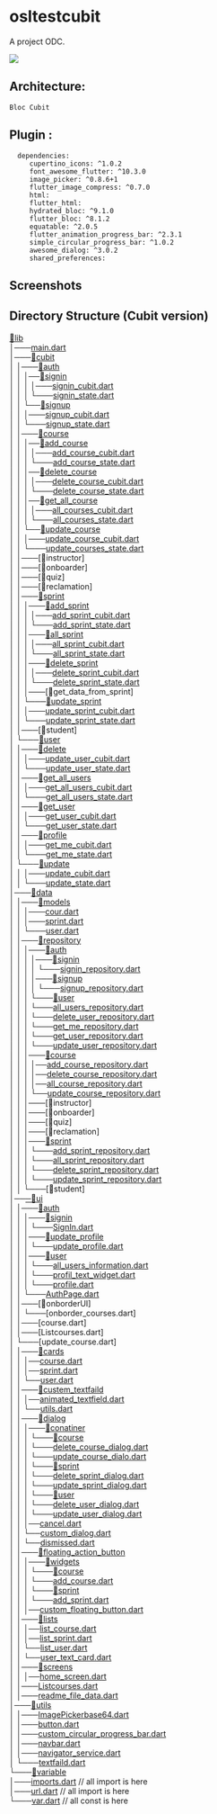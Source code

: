 # osltestcubit

A project ODC.
<p align="start">
<img src="https://img.shields.io/github/last-commit/odc-student/learning-management-system-mobile/feat-1?label=Last%20commit">
</p>


## Architecture:

    Bloc Cubit


## Plugin :

      dependencies:
         cupertino_icons: ^1.0.2
         font_awesome_flutter: ^10.3.0
         image_picker: ^0.8.6+1
         flutter_image_compress: ^0.7.0
         html:
         flutter_html:
         hydrated_bloc: ^9.1.0
         flutter_bloc: ^8.1.2
         equatable: ^2.0.5
         flutter_animation_progress_bar: ^2.3.1
         simple_circular_progress_bar: ^1.0.2
         awesome_dialog: ^3.0.2
         shared_preferences:


## Screenshots


## Directory Structure (Cubit version)

[📂lib](https://github.com/odc-student/learning-management-system-mobile/tree/feat-1/lib)   </br>
│───[main.dart](https://github.com/odc-student/learning-management-system-mobile/tree/feat-1/lib/main.dart)     </br>
│───[📂cubit](https://github.com/odc-student/learning-management-system-mobile/tree/feat-1/lib/cubit)     </br>
│   │───[📂auth](https://github.com/odc-student/learning-management-system-mobile/tree/feat-1/lib/cubit/auth)   </br>
│   │   │──[📂signin](https://github.com/odc-student/learning-management-system-mobile/tree/feat-1/lib/cubit/auth/signin)   </br>
│   │   │   │───[signin_cubit.dart](https://github.com/odc-student/learning-management-system-mobile/tree/feat-1/lib/cubit/auth/signin/signin_cubit.dart)   </br>
│   │   │   └───[signin_state.dart](https://github.com/odc-student/learning-management-system-mobile/tree/feat-1/lib/cubit/auth/signin/signin_state.dart)   </br>
│   │   └──[📂signup](https://github.com/odc-student/learning-management-system-mobile/tree/feat-1/lib/cubit/auth/signup)   </br>
│   │       │───[signup_cubit.dart](https://github.com/odc-student/learning-management-system-mobile/tree/feat-1/lib/cubit/auth/signup/signup_cubit.dart)   </br>
│   │       └───[signup_state.dart](https://github.com/odc-student/learning-management-system-mobile/tree/feat-1/lib/cubit/auth/signup/signup_state.dart)   </br>
│   │───[📂course](https://github.com/odc-student/learning-management-system-mobile/tree/feat-1/lib/cubit/course)   </br>
│   │   │──[📂add_course](https://github.com/odc-student/learning-management-system-mobile/tree/feat-1/lib/cubit/course/add_course)   </br>
│   │   │   │───[add_course_cubit.dart](https://github.com/odc-student/learning-management-system-mobile/tree/feat-1/lib/cubit/course/add_course/add_course_cubit.dart)   </br>
│   │   │   └───[add_course_state.dart](https://github.com/odc-student/learning-management-system-mobile/tree/feat-1/lib/cubit/course/add_course/add_course_state.dart)   </br>
│   │   │──[📂delete_course](https://github.com/odc-student/learning-management-system-mobile/tree/feat-1/lib/cubit/course/delete_course)   </br>
│   │   │   │───[delete_course_cubit.dart](https://github.com/odc-student/learning-management-system-mobile/tree/feat-1/lib/cubit/course/delete_course/delete_course_cubit.dart)   </br>
│   │   │   └───[delete_course_state.dart](https://github.com/odc-student/learning-management-system-mobile/tree/feat-1/lib/cubit/course/delete_course/delete_course_state.dart)   </br>
│   │   │──[📂get_all_course](https://github.com/odc-student/learning-management-system-mobile/tree/feat-1/lib/cubit/course/get_all_course)   </br>
│   │   │   │───[all_courses_cubit.dart](https://github.com/odc-student/learning-management-system-mobile/tree/feat-1/lib/cubit/course/get_all_course/get_all_courses_cubit.dart)   </br>
│   │   │   └───[all_courses_state.dart](https://github.com/odc-student/learning-management-system-mobile/tree/feat-1/lib/cubit/course/get_all_course/get_all_courses_state.dart)   </br>
│   │   └──[📂update_course](https://github.com/odc-student/learning-management-system-mobile/tree/feat-1/lib/cubit/course/update_course)   </br>
│   │       │───[update_course_cubit.dart](https://github.com/odc-student/learning-management-system-mobile/tree/feat-1/lib/cubit/course/update_course/update_course_cubit.dart)   </br>
│   │       └───[update_courses_state.dart](https://github.com/odc-student/learning-management-system-mobile/tree/feat-1/lib/cubit/course/update_courseupdate_course_state.dart)   </br>
│   │───[📂instructor]  </br>
│   │───[📂onboarder]  </br>
│   │───[📂quiz]  </br>
│   │───[📂reclamation]  </br>
│   │───[📂sprint](https://github.com/odc-student/learning-management-system-mobile/tree/feat-1/lib/cubit/sprint)   </br>
│   │   │───[📂add_sprint](https://github.com/odc-student/learning-management-system-mobile/tree/feat-1/lib/cubit/sprint/add_sprint)   </br>
│   │   │    │───[add_sprint_cubit.dart](https://github.com/odc-student/learning-management-system-mobile/tree/feat-1/lib/cubit/sprint/add_sprint/add_sprint_cubit.dart)   </br>
│   │   │    └───[add_sprint_state.dart](https://github.com/odc-student/learning-management-system-mobile/tree/feat-1/lib/cubit/sprint/add_sprint/add_sprint_state.dart)   </br>
│   │   │───[📂all_sprint](https://github.com/odc-student/learning-management-system-mobile/tree/feat-1/lib/cubit/sprint/all_sprint)   </br>
│   │   │    │───[all_sprint_cubit.dart](https://github.com/odc-student/learning-management-system-mobile/tree/feat-1/lib/cubit/sprint/all_sprint/all_sprint_cubit.dart)   </br>
│   │   │    └───[all_sprint_state.dart](https://github.com/odc-student/learning-management-system-mobile/tree/feat-1/lib/cubit/sprint/all_sprint/all_sprint_state.dart)   </br>
│   │   │───[📂delete_sprint](https://github.com/odc-student/learning-management-system-mobile/tree/feat-1/lib/cubit/sprint/delete_sprint)   </br>
│   │   │    │───[delete_sprint_cubit.dart](https://github.com/odc-student/learning-management-system-mobile/tree/feat-1/lib/cubit/sprint/delete_sprint/delete_sprint_cubit.dart)   </br>
│   │   │    └───[delete_sprint_state.dart](https://github.com/odc-student/learning-management-system-mobile/tree/feat-1/lib/cubit/sprint/delete_sprint/delete_sprint_state.dart)   </br>
│   │   │───[📂get_data_from_sprint]  </br>
│   │   └───[📂update_sprint](https://github.com/odc-student/learning-management-system-mobile/tree/feat-1/lib/cubit/sprint/update_sprint)   </br>
│   │        │───[update_sprint_cubit.dart](https://github.com/odc-student/learning-management-system-mobile/tree/feat-1/lib/cubit/sprint/update_sprint/update_sprint_cubit.dart)   </br>
│   │        └───[update_sprint_state.dart](https://github.com/odc-student/learning-management-system-mobile/tree/feat-1/lib/cubit/sprint/update_sprint/update_sprint_state.dart)   </br>
│   │───[📂student]  </br>
│   └───[📂user](https://github.com/odc-student/learning-management-system-mobile/tree/feat-1/lib/cubit/user)   </br>
│        │───[📂delete](https://github.com/odc-student/learning-management-system-mobile/tree/feat-1/lib/cubit/user/delete)   </br>
│   │        │───[update_user_cubit.dart](https://github.com/odc-student/learning-management-system-mobile/tree/feat-1/lib/cubit/user/delete/delete_user_cubit.dart)   </br>
│   │        └───[update_user_state.dart](https://github.com/odc-student/learning-management-system-mobile/tree/feat-1/lib/cubit/user/delete/delete_user_state.dart)   </br>
│        │───[📂get_all_users](https://github.com/odc-student/learning-management-system-mobile/tree/feat-1/lib/cubit/user/get_all_users)   </br>
│   │        │───[get_all_users_cubit.dart](https://github.com/odc-student/learning-management-system-mobile/tree/feat-1/lib/cubit/user/get_all_users/get_all_users_cubit.dart)   </br>
│   │        └───[get_all_users_state.dart](https://github.com/odc-student/learning-management-system-mobile/tree/feat-1/lib/cubit/user/get_all_users/get_all_users_state.dart)   </br>
│        │───[📂get_user](https://github.com/odc-student/learning-management-system-mobile/tree/feat-1/lib/cubit/user/get_user)   </br>
│   │        │───[get_user_cubit.dart](https://github.com/odc-student/learning-management-system-mobile/tree/feat-1/lib/cubit/user/get_user/get_user_cubit.dart)   </br>
│   │        └───[get_user_state.dart](https://github.com/odc-student/learning-management-system-mobile/tree/feat-1/lib/cubit/user/get_user/get_user_state.dart)   </br>
│        │───[📂profile](https://github.com/odc-student/learning-management-system-mobile/tree/feat-1/lib/cubit/user/profile)   </br>
│   │        │───[get_me_cubit.dart](https://github.com/odc-student/learning-management-system-mobile/tree/feat-1/lib/cubit/user/profile/get_me_cubit.dart)   </br>
│   │        └───[get_me_state.dart](https://github.com/odc-student/learning-management-system-mobile/tree/feat-1/lib/cubit/user/profile/get_me_state.dart)   </br>
│        └───[📂update](https://github.com/odc-student/learning-management-system-mobile/tree/feat-1/lib/cubit/user/update)   </br>
│   │        │───[update_cubit.dart](https://github.com/odc-student/learning-management-system-mobile/tree/feat-1/lib/cubit/user/update/update_cubit.dart)   </br>
│   │        └───[update_state.dart](https://github.com/odc-student/learning-management-system-mobile/tree/feat-1/lib/cubit/user/update/update_state.dart)   </br>
│───[📂data](https://github.com/odc-student/learning-management-system-mobile/tree/feat-1/lib/data)   </br>
│   │───[📂models](https://github.com/odc-student/learning-management-system-mobile/tree/feat-1/lib/data/models)  </br>
│   │   │───[cour.dart](https://github.com/odc-student/learning-management-system-mobile/blob/feat-1/lib/data/models/course.dart)   </br>
│   │   │───[sprint.dart](https://github.com/odc-student/learning-management-system-mobile/blob/feat-1/lib/data/models/sprint.dart)   </br>
│   │   └───[user.dart](https://github.com/odc-student/learning-management-system-mobile/blob/feat-1/lib/data/models/user.dart)   </br>
│   │───[📂repository](https://github.com/odc-student/learning-management-system-mobile/tree/feat-1/lib/data/repository)   </br>
│   │   │───[📂auth](https://github.com/odc-student/learning-management-system-mobile/tree/feat-1/lib/data/repository/auth)   </br>
│   │   │    │───[📂signin](https://github.com/odc-student/learning-management-system-mobile/tree/feat-1/lib/data/repository/auth/signin)   </br>
│   │   │    │    └───[signin_repository.dart](https://github.com/odc-student/learning-management-system-mobile/blob/feat-1/lib/data/repository/auth/signin/signin_repository.dart)   </br>
│   │   │    │───[📂signup](https://github.com/odc-student/learning-management-system-mobile/tree/feat-1/lib/data/repository/auth/signup)   </br>
│   │   │    │   └───[signup_repository.dart](https://github.com/odc-student/learning-management-system-mobile/blob/feat-1/lib/data/repository/auth/signup/signup_repository.dart)   </br>
│   │   │    └───[📂user](https://github.com/odc-student/learning-management-system-mobile/tree/feat-1/lib/data/repository/auth/user)   </br>
│   │   │        └───[all_users_repository.dart](https://github.com/odc-student/learning-management-system-mobile/blob/feat-1/lib/data/repository/auth/user/all_users_repository.dart)   </br>
│   │   │        └───[delete_user_repository.dart](https://github.com/odc-student/learning-management-system-mobile/blob/feat-1/lib/data/repository/auth/user/delete_user_repository.dart)   </br>
│   │   │        └───[get_me_repository.dart](https://github.com/odc-student/learning-management-system-mobile/blob/feat-1/lib/data/repository/auth/user/get_me_repository.dart)   </br>
│   │   │        └───[get_user_repository.dart](https://github.com/odc-student/learning-management-system-mobile/blob/feat-1/lib/data/repository/auth/user/get_user_repository.dart)  </br>
│   │   │        └───[update_user_repository.dart](https://github.com/odc-student/learning-management-system-mobile/blob/feat-1/lib/data/repository/auth/user/update_user_repository.dart)   </br>
│   │   │───[📂course](https://github.com/odc-student/learning-management-system-mobile/tree/feat-1/lib/data/repository/course) </br>
│   │   │   │──[add_course_repository.dart](https://github.com/odc-student/learning-management-system-mobile/blob/feat-1/lib/data/repository/course/add_course_repository.dart)   </br>
│   │   │   │──[delete_course_repository.dart](https://github.com/odc-student/learning-management-system-mobile/blob/feat-1/lib/data/repository/course/delete_course_repository.dart)   </br>
│   │   │   │──[all_course_repository.dart](https://github.com/odc-student/learning-management-system-mobile/blob/feat-1/lib/data/repository/course/all_courses_repository.dart)   </br>
│   │   │   └──[update_course_repository.dart](https://github.com/odc-student/learning-management-system-mobile/blob/feat-1/lib/data/repository/course/update_course_repository.dart)   </br>
│   │   │───[📂instructor]   </br>
│   │   │───[📂onboarder]   </br>
│   │   │───[📂quiz]   </br>
│   │   │───[📂reclamation]  </br>
│   │   │───[📂sprint](https://github.com/odc-student/learning-management-system-mobile/tree/feat-1/lib/data/repository/sprint)  </br>
│   │   │   └───[add_sprint_repository.dart](https://github.com/odc-student/learning-management-system-mobile/blob/feat-1/lib/data/repository/sprint/add_sprint_repository.dart)  </br>
│   │   │   └───[all_sprint_repository.dart](https://github.com/odc-student/learning-management-system-mobile/blob/feat-1/lib/data/repository/sprint/all_sprint_repository.dart)  </br>
│   │   │   └───[delete_sprint_repository.dart](https://github.com/odc-student/learning-management-system-mobile/blob/feat-1/lib/data/repository/sprint/delete_sprint_repository.dart)  </br>
│   │   │   └───[update_sprint_repository.dart](https://github.com/odc-student/learning-management-system-mobile/blob/feat-1/lib/data/repository/sprint/update_sprint_repository.dart)  </br>
│   │   └───[📂student]  </br>
│──[─📂ui](https://github.com/odc-student/learning-management-system-mobile/tree/feat-1/lib/ui)  </br>
│   │───[📂auth](https://github.com/odc-student/learning-management-system-mobile/tree/feat-1/lib/ui/auth)  </br>
│   │   │───[📂signin](https://github.com/odc-student/learning-management-system-mobile/tree/feat-1/lib/ui/auth/signin)  </br>
│   │   │   └───[SignIn.dart](https://github.com/odc-student/learning-management-system-mobile/blob/feat-1/lib/ui/auth/signin/sign_in.dart)  </br>
│   │   │───[📂update_profile](https://github.com/odc-student/learning-management-system-mobile/tree/feat-1/lib/ui/auth/update_profile)  </br>
│   │   │   └───[update_profile.dart](https://github.com/odc-student/learning-management-system-mobile/blob/feat-1/lib/ui/auth/update_profile/update_profile.dart)  </br>
│   │   │───[📂user](https://github.com/odc-student/learning-management-system-mobile/tree/feat-1/lib/ui/auth/user)  </br>
│   │   │   └───[all_users_information.dart](https://github.com/odc-student/learning-management-system-mobile/blob/feat-1/lib/ui/auth/user/all_users_information.dart)  </br>
│   │   │   └───[profil_text_widget.dart](https://github.com/odc-student/learning-management-system-mobile/blob/feat-1/lib/ui/auth/user/profil_text_widget.dart)  </br>
│   │   │   └───[profile.dart](https://github.com/odc-student/learning-management-system-mobile/blob/feat-1/lib/ui/auth/user/profile.dart)  </br>
│   │   └───[AuthPage.dart](https://github.com/odc-student/learning-management-system-mobile/blob/feat-1/lib/ui/auth/auth_page.dart)  </br>
│   │───[📂onborderUI]  </br>
│   │   └───[onborder_courses.dart]  </br>
│   │───[course.dart]  </br>
│   │───[Listcourses.dart]  </br>
│   └───[update_course.dart]  </br>
│   │───[📂cards](https://github.com/odc-student/learning-management-system-mobile/tree/feat-1/lib/ui/cards)  </br>
│   │    │──[course.dart](https://github.com/odc-student/learning-management-system-mobile/blob/feat-1/lib/ui/cards/course.dart)  </br>
│   │    │──[sprint.dart](https://github.com/odc-student/learning-management-system-mobile/blob/feat-1/lib/ui/cards/sprint.dart)  </br>
│   │    └──[user.dart](https://github.com/odc-student/learning-management-system-mobile/blob/feat-1/lib/ui/cards/user.dart)  </br>
│   │───[📂custem_textfaild](https://github.com/odc-student/learning-management-system-mobile/tree/feat-1/lib/ui/custem_textfaild)  </br>
│   │    │──[animated_textfield.dart](https://github.com/odc-student/learning-management-system-mobile/blob/feat-1/lib/ui/custem_textfaild/animated_textfield.dart) </br>
│   │    └──[utils.dart](https://github.com/odc-student/learning-management-system-mobile/blob/feat-1/lib/ui/custem_textfaild/utils.dart)  </br>
│   │───[📂dialog](https://github.com/odc-student/learning-management-system-mobile/tree/feat-1/lib/ui/dialog)  </br>
│   │   │───[📂conatiner](https://github.com/odc-student/learning-management-system-mobile/tree/feat-1/lib/ui/dialog/container)  </br>
│   │   │     └───[📂course](https://github.com/odc-student/learning-management-system-mobile/tree/feat-1/lib/ui/dialog/container/course)  </br>
│   │   │        └───[delete_course_dialog.dart](https://github.com/odc-student/learning-management-system-mobile/blob/feat-1/lib/ui/dialog/container/course/delete_course_dialog.dart)  </br>
│   │   │        └───[update_course_dialo.dart](https://github.com/odc-student/learning-management-system-mobile/blob/feat-1/lib/ui/dialog/container/course/update_course_dialog.dart)  </br>
│   │   │     └───[📂sprint](https://github.com/odc-student/learning-management-system-mobile/tree/feat-1/lib/ui/dialog/container/sprint)  </br>
│   │   │        └───[delete_sprint_dialog.dart](https://github.com/odc-student/learning-management-system-mobile/blob/feat-1/lib/ui/dialog/container/sprint/delete_sprint_dialog.dart)  </br>
│   │   │        └───[update_sprint_dialog.dart](https://github.com/odc-student/learning-management-system-mobile/blob/feat-1/lib/ui/dialog/container/sprint/update_sprint_dialog.dart)  </br>
│   │   │     └───[📂user](https://github.com/odc-student/learning-management-system-mobile/tree/feat-1/lib/ui/dialog/container/user)  </br>
│   │   │        └───[delete_user_dialog.dart](https://github.com/odc-student/learning-management-system-mobile/blob/feat-1/lib/ui/dialog/container/user/delete_user_dialog.dart)  </br>
│   │   │        └───[update_user_dialog.dart](https://github.com/odc-student/learning-management-system-mobile/blob/feat-1/lib/ui/dialog/container/user/update_user_dialog.dart)  </br>
│   │   │──[cancel.dart](https://github.com/odc-student/learning-management-system-mobile/blob/feat-1/lib/ui/dialog/cancel.dart)  </br>
│   │   └──[custom_dialog.dart](https://github.com/odc-student/learning-management-system-mobile/blob/feat-1/lib/ui/dialog/custom_dialog.dart)  </br>
│   │   └──[dismissed.dart](https://github.com/odc-student/learning-management-system-mobile/blob/feat-1/lib/ui/dialog/dismissed.dart)  </br>
│   │───[📂floating_action_button](https://github.com/odc-student/learning-management-system-mobile/tree/feat-1/lib/ui/floating_action_button)  </br>
│   │   │───[📂widgets](https://github.com/odc-student/learning-management-system-mobile/tree/feat-1/lib/ui/floating_action_button/widgets)  </br>
│   │   │     └───[📂course](https://github.com/odc-student/learning-management-system-mobile/tree/feat-1/lib/ui/floating_action_button/widgets/course)  </br>
│   │   │        └───[add_course.dart](https://github.com/odc-student/learning-management-system-mobile/blob/feat-1/lib/ui/floating_action_button/widgets/course/add_course.dart)  </br>
│   │   │     └───[📂sprint](https://github.com/odc-student/learning-management-system-mobile/tree/feat-1/lib/ui/floating_action_button/widgets/sprint)  </br>
│   │   │        └───[add_sprint.dart](https://github.com/odc-student/learning-management-system-mobile/blob/feat-1/lib/ui/floating_action_button/widgets/sprint/add_sprint.dart)  </br>
│   │   │──[custom_floating_button.dart](https://github.com/odc-student/learning-management-system-mobile/blob/feat-1/lib/ui/floating_action_button/custom_floating_button.dart)  </br>
│   │───[📂lists](https://github.com/odc-student/learning-management-system-mobile/tree/feat-1/lib/ui/lists)  </br>
│   │    │──[list_course.dart](https://github.com/odc-student/learning-management-system-mobile/blob/feat-1/lib/ui/lists/list_courses.dart)  </br>
│   │    │──[list_sprint.dart](https://github.com/odc-student/learning-management-system-mobile/blob/feat-1/lib/ui/lists/list_sprints.dart)  </br>
│   │    └──[list_user.dart](https://github.com/odc-student/learning-management-system-mobile/blob/feat-1/lib/ui/lists/list_users.dart)  </br>
│   │    └──[user_text_card.dart](https://github.com/odc-student/learning-management-system-mobile/blob/feat-1/lib/ui/lists/user_text_card.dart)  </br>
│   │───[📂screens](https://github.com/odc-student/learning-management-system-mobile/tree/feat-1/lib/ui/screens)  </br>
│   │    │──[home_screen.dart](https://github.com/odc-student/learning-management-system-mobile/blob/feat-1/lib/ui/screens/home_screen.dart)  </br>
│   │───[Listcourses.dart](https://github.com/odc-student/learning-management-system-mobile/blob/feat-1/lib/ui/Listcourses.dart)  </br>
│   │───[readme_file_data.dart](https://github.com/odc-student/learning-management-system-mobile/blob/feat-1/lib/ui/readme_file_data.dart)  </br>
│───[📂utils](https://github.com/odc-student/learning-management-system-mobile/tree/feat-1/lib/utils)  </br>
│   │───[ImagePickerbase64.dart](https://github.com/odc-student/learning-management-system-mobile/blob/feat-1/lib/utils/ImagePickerbase64.dart)  </br>
│   │───[button.dart](https://github.com/odc-student/learning-management-system-mobile/blob/feat-1/lib/utils/button.dart)  </br>
│   │───[custom_circular_progress_bar.dart](https://github.com/odc-student/learning-management-system-mobile/blob/feat-1/lib/utils/custom_circular_progress_bar.dart)  </br>
│   │───[navbar.dart](https://github.com/odc-student/learning-management-system-mobile/blob/feat-1/lib/utils/navbar.dart)  </br>
│   │───[navigator_service.dart](https://github.com/odc-student/learning-management-system-mobile/blob/feat-1/lib/utils/navigator_service.dart)  </br>
│   └───[textfaild.dart](https://github.com/odc-student/learning-management-system-mobile/blob/feat-1/lib/utils/textfaild.dart)  </br>
└───[📂variable](https://github.com/odc-student/learning-management-system-mobile/tree/feat-1/lib/variable)  </br>
    │───[imports.dart](https://github.com/odc-student/learning-management-system-mobile/blob/feat-1/lib/variable/imports.dart)  // all import is here   </br>
    │───[url.dart](https://github.com/odc-student/learning-management-system-mobile/blob/feat-1/lib/variable/url.dart)     // all import is here    </br>
    └───[var.dart](https://github.com/odc-student/learning-management-system-mobile/blob/feat-1/lib/variable/var.dart)      // all const is here    </br>

